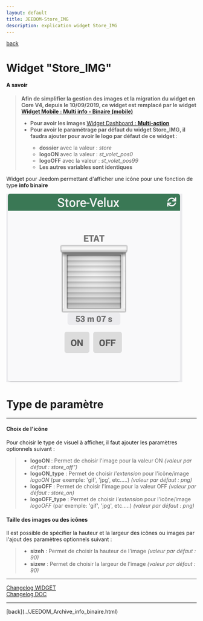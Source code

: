 ```yaml
---
layout: default
title: JEEDOM-Store_IMG
description: explication widget Store_IMG
---
```

[back](../JEEDOM_Archive_info_binaire.html)
# Widget "Store_IMG" 

<h4 id="A Savoir">A savoir</h4>
<blockquote>
    <b>Afin de simplifier la gestion des images et la migration du widget en Core V4, depuis le 10/09/2019, ce widget est remplacé par le widget <a href="./JEEDOM_Multi_info_Binaire_mobile.html">Widget Mobile : <b>Multi info - Binaire (mobile)</b></a></b>
    <ul>
        <li><b>Pour avoir les images </b><a href="../../JEEDOM_Multi_action_Defaut">Widget Dashboard : <b>Multi-action</b></a></li>
        <li><b>Pour avoir le paramétrage par défaut du widget Store_IMG, il faudra ajouter pour avoir le logo par défaut de ce widget </b> :</li>
        <ul>
            <li><b>dossier</b> avec la valeur : <i>store</i></li>
            <li><b>logoON</b> avec la valeur : <i>st_volet_pos0</i></li>
            <li><b>logoOFF</b> avec la valeur : <i>st_volet_pos99</i></li>
            <li><b>Les autres variables sont identiques</b></li>
        </ul>
    </ul>
</blockquote>

Widget pour Jeedom permettant d'afficher une icône pour une fonction de type <b>info binaire</b>
<p><img src="../../img/RESULTAT_JEEDOM_Store_IMG.png" alt="Resultat" /></p>

<h1 id="Type de paramètre">Type de paramètre</h1>
<hr />
<h4 id="Logo">Choix de l'icône</h4>
Pour choisir le type de visuel à afficher, il faut ajouter les paramètres optionnels suivant :
<blockquote>
        <ul>
            <li><b>logoON</b> : Permet de choisir l'image pour la valeur ON <i>(valeur par défaut : store_off")</i></li>
            <li><b>logoON_type</b> : Permet de choisir <i>l'extension</i> pour l'icône/image <i>logoON</i> (par exemple: 'gif', 'jpg', etc.....)<i> (valeur par défaut : png)</i></li>
            <li><b>logoOFF</b> : Permet de choisir l'image pour la valeur OFF <i>(valeur par défaut : store_on)</i></li>
            <li><b>logoOFF_type</b> : Permet de choisir <i>l'extension</i> pour l'icône/image <i>logoOFF</i> (par exemple: 'gif', 'jpg', etc.....)<i> (valeur par défaut : png)</i></li>
        </ul>
</blockquote>

<h4 id="Taille">Taille des images ou des icônes</h4>
Il est possible de spécifier la hauteur et la largeur des icônes ou images par l'ajout des paramètres optionnels suivant :
<blockquote>
        <ul>
            <li><b>sizeh</b> : Permet de choisir la hauteur de l'image <i>(valeur par défaut : 90)</i></li>
            <li><b>sizew</b> : Permet de choisir la largeur de l'image <i>(valeur par défaut : 90)</i></li>
        </ul>
</blockquote>

<hr />
<dl>
    <a href="https://github.com/JEALG/JEEDOM-Store-Velux-num/commits/master">Changelog WIDGET</a><br/>
    <a href="https://github.com/JEALG/JEEDOM-Widget_JAG-doc/commits/master">Changelog DOC</a>
</dl>
<hr />
[back](../JEEDOM_Archive_info_binaire.html)